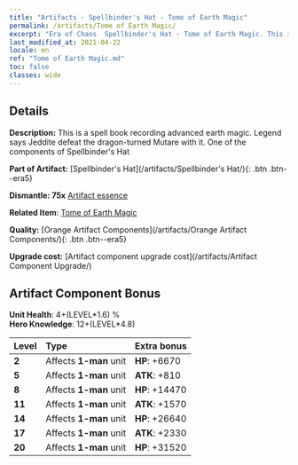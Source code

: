 ```yaml
---
title: "Artifacts - Spellbinder's Hat - Tome of Earth Magic"
permalink: /artifacts/Tome of Earth Magic/
excerpt: "Era of Chaos  Spellbinder's Hat - Tome of Earth Magic. This is a spell book recording advanced earth magic. Legend says Jeddite defeat the dragon-turned Mutare with it. One of the components of Spellbinder's Hat"
last_modified_at: 2021-04-22
locale: en
ref: "Tome of Earth Magic.md"
toc: false
classes: wide
---
```




## Details

 **Description:** This is a spell book recording advanced earth magic. Legend says Jeddite defeat the dragon-turned Mutare with it. One of the components of Spellbinder's Hat

 **Part of Artifact:** [Spellbinder's Hat](/artifacts/Spellbinder's Hat/){: .btn .btn--era5}

 **Dismantle: 75x** [Artifact essence](/Items/con_905/)

 **Related Item**: [Tome of Earth Magic](/Items/art_181/)

 **Quality:** [Orange Artifact Components](/artifacts/Orange Artifact Components/){: .btn .btn--era5}

 **Upgrade cost:** [Artifact component upgrade cost](/artifacts/Artifact Component Upgrade/)

## Artifact Component Bonus

  **Unit Health**: 4+(LEVEL\*1.6) %<br/>**Hero Knowledge**: 12+(LEVEL\*4.8)

  |  Level  | Type |    Extra bonus  | 
  |:--------|:-----|:----------------| 
  | **2** | Affects **1-man** unit | **HP**: +6670 | 
  | **5** | Affects **1-man** unit | **ATK**: +810 | 
  | **8** | Affects **1-man** unit | **HP**: +14470 | 
  | **11** | Affects **1-man** unit | **ATK**: +1570 | 
  | **14** | Affects **1-man** unit | **HP**: +26640 | 
  | **17** | Affects **1-man** unit | **ATK**: +2330 | 
  | **20** | Affects **1-man** unit | **HP**: +31520 | 
